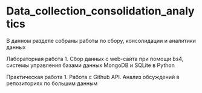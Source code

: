 # Data_collection_consolidation_analytics
В данном разделе собраны работы по сбору, консолидации и аналитики данных

Лабораторная работа 1. Сбор данных с web-сайта при помощи bs4, системы управления базами данных MongoDB и SQLite в Python

Практическая работа 1. Работа с Github API. Анализ обсуждений в репозиториях по большим данным
